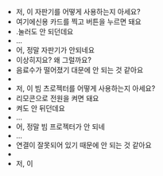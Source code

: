 - 저, 이 자판기를 어떻게 사용하는지 아세요?
- 여기에신용 카드를 찍고 버튼을 누르면 돼요
- .눌러도 안 되던데요
- ...
- 어, 정말 자판기가 안되네요
- 이상히지요? 왜 그럴까요?
- 음료수가 떨어졌기 대문에 안 되는 것 같아요
-
- 저, 이 빔 츠로젝터를 어떻게 사용하는지 아세요?
- 리모콘으로 전원을 켜면 돼요
- 켜도 안 뒤던데요
- ...
- 어, 정말 빔 프로젝터가 안 되네
- ...
- 연결이 잘못되어 있기 때문에 안 되는 것 같아요
-
- 저, 이